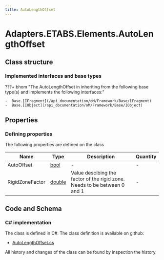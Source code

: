 ```yaml
---
title: AutoLengthOffset
---
```


# Adapters.ETABS.Elements.AutoLengthOffset



## Class structure

### Implemented interfaces and base types

???+ bhom "The AutoLengthOffset in inheriting from the following base type(s) and implements the following interfaces:"

    -  Base.[IFragment](/api_documentation/oM/Framework/Base/IFragment)
    -  Base.[IObject](/api_documentation/oM/Framework/Base/IObject)


## Properties



### Defining properties

The following properties are defined on the class

| Name             | Type             | Description      | Quantity         |
|------------------|------------------|------------------|------------------|
| AutoOffset | [bool](https://learn.microsoft.com/en-us/dotnet/api/System.Boolean?view=netstandard-2.0) | - | - |
| RigidZoneFactor | [double](https://learn.microsoft.com/en-us/dotnet/api/System.Double?view=netstandard-2.0) | Value descibing the factor of the rigid zone. Needs to be between 0 and 1 | - |


## Code and Schema

### C# implementation

The class is defined in C#. The class definition is available on github:

- [AutoLengthOffset.cs](https://github.com/BHoM/ETABS_Toolkit/blob/develop/ETABS_oM/Fragments/AutoLengthOffset.cs)

All history and changes of the class can be found by inspection the history.
